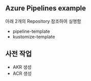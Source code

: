 ## Azure Pipelines example
아래 2개의 Repository 참조하여 실행함
- pipeline-template
- kustomize-template

## 사전 작업
- AKR 생성
- ACR 생성